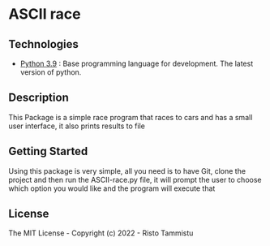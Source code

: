 # ASCII race

## Technologies

* [Python 3.9](https://python.org) : Base programming language for development. The latest version of python.


## Description
This Package is a simple race program that races to cars and has a small user interface, it also prints results to file

## Getting Started

Using this package is very simple, all you need is to have Git, clone the project and then run the ASCII-race.py file, it will prompt the user to choose which option you would like and the program will execute that

## License

The MIT License - Copyright (c) 2022 - Risto Tammistu
